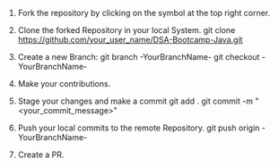 1. Fork the repository by clicking on the  symbol at the top right corner.

2. Clone the forked Repository in your local System.
   git clone https://github.com/your_user_name/DSA-Bootcamp-Java.git

3. Create a new Branch:
   git branch  -YourBranchName-
   git checkout  -YourBranchName-

4. Make your contributions.

5. Stage your changes and make a commit
   git add .
   git commit -m "<your_commit_message>"

6. Push your local commits to the remote Repository.
   git push origin -YourBranchName-

7. Create a PR.